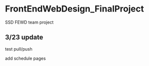 # FrontEndWebDesign_FinalProject
SSD FEWD team project

3/23 update
-----------------------------------
test pull/push

add schedule pages
